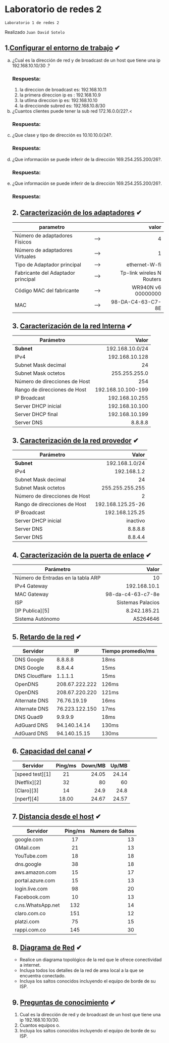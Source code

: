# Laboratorio de redes 2 
<p><code>Laboratorio 1 de redes 2</code></p>
<p>Realizado <code>Juan David Sotelo</code>

## 1.[Configurar el entorno de trabajo](#) ✔

<ol type="a">


<li>¿Cual es la dirección de red y de broadcast de un host que tiene una ip 192.168.10.10/30 .? </li>

### Respuesta:

1. la direccion de broadcast es: 192.168.10.11<br>
2. la primera direccion ip es : 192.168.10.9 <br>
3. la utlima direccion ip es: 192.168.10.10 <br>
4. la direccionde subred es: 192.168.10.8/30<br>

<li>¿Cuantos clientes puede tener la sub red 172.16.0.0/22?.<</li>

### Respuesta:

<li> ¿Que clase y tipo de dirección es 10.10.10.0/24?.</li>

### Respuesta:

<li> ¿Que información se puede inferir de la dirección 169.254.255.200/26?.</li>

### Respuesta:

<li>¿Que información se puede inferir de la dirección 169.254.255.200/26?.</li>

### Respuesta:

## 2. [Caracterización de los adaptadores](#) ✔
|parametro||valor|
|--|:--:|--:|
|Número de adaptadores Físicos|-->|4|
|Número de adaptadores Virtuales|-->|1|
|Tipo de Adaptador principal|-->|ethernet-W-fi|
|Fabricante del Adaptador principal|-->|Tp-link wireles N Routers|
|Código MAC del fabricante|-->|WR940N v6 00000000|
|MAC|-->|98-DA-C4-63-C7-8E|


## 3. [Caracterización de la red Interna](#) ✔
|Parámetro|Valor|
|--|--:|
|__Subnet__|192.168.10.0/24|
|IPv4|192.168.10.128|
|Subnet Mask decimal|24|
|Subnet Mask octetos|255.255.255.0|
|Número de direcciones de Host|254|
|Rango de direcciones de Host|192.168.10.100-199|
|IP Broadcast|192.168.10.255|
|Server DHCP inicial |192.168.10.100| 
|Server DHCP final |192.168.10.199| 
|Server DNS|8.8.8.8|

## 3. [Caracterización de la red provedor](#) ✔
|Parámetro|Valor|
|--|--:|
|__Subnet__|192.168.1.0/24|
|IPv4|192.168.1.2|
|Subnet Mask decimal|24|
|Subnet Mask octetos|255.255.255.255|
|Número de direcciones de Host|2|
|Rango de direcciones de Host|192.168.125.25-26|
|IP Broadcast|192.168.125.25|
|Server DHCP inicial |inactivo| 
|Server DNS|8.8.8.8|
|Server DNS|8.8.4.4|



## 4. [Caracterización de la puerta de enlace](#) ✔
|Parámetro|Valor|
|--|--:|
|Número de Entradas en la tabla ARP |10|
|IPv4 Gateway|192.168.10.1|
|MAC Gateway|98-da-c4-63-c7-8e|
|ISP|Sistemas Palacios|
|[IP Publica][5]|8.242.185.21|
|Sistema Autónomo|AS264646|

## 5. [Retardo de la red](#) ✔
|Servidor|IP|Tiempo promedio/ms|
|--|--|--|
|DNS Google|8.8.8.8|18ms|
|DNS Google|8.8.4.4|15ms|
|DNS Cloudflare|1.1.1.1|15ms|
|OpenDNS|208.67.222.222|126ms|
|OpenDNS|208.67.220.220|121ms|
|Alternate DNS|	76.76.19.19|16ms|
|Alternate DNS|	76.223.122.150|17ms|
|DNS Quad9|9.9.9.9|18ms|
|AdGuard DNS|94.140.14.14|130ms|
|AdGuard DNS|94.140.15.15|130ms|

## 6. [Capacidad del canal](#) ✔
|Servidor|Ping/ms|Down/MB|Up/MB|
|--|:--:|--:|--:|
|[speed test][1]|21|24.05|24.14|
|[Netflix][2]|32|80|60|
|[Claro][3]|14  |24.9|24.8|
|[nperf][4]|18.00|24.67|24.57|


## 7. [Distancia desde el host](#) ✔
|Servidor|Ping/ms|Numero de Saltos|
|--|:--:|--:|
|google.com|17|13|
|GMail.com|21|13|
|YouTube.com|18|18|
|dns.google|38|18|
|aws.amazon.com|15|17|
|portal.azure.com|15|13|
|login.live.com|98|20|
|Facebook.com|10|13|
|c.ns.WhatsApp.net|132|14|
|claro.com.co|151|12|
|platzi.com|75|15|
|rappi.com.co|145|30|


## 8. [Diagrama de Red](#) ✔
- Realice un diagrama topológico de la red que le ofrece conectividad a internet.
- Incluya todos los detalles de la red de area local a la que se encuentra conectado.
- Incluya los saltos conocidos incluyendo el equipo de borde de su ISP.

## 9. [Preguntas de conocimiento](#) ✔
1. Cual es la dirección de red y de broadcast de un host que tiene una ip 192.168.10.10/30.
1. Cuantos equipos o.
1. Incluya los saltos conocidos incluyendo el equipo de borde de su ISP.